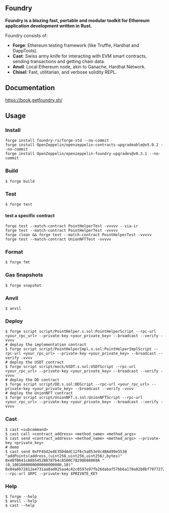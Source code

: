 ## Foundry

**Foundry is a blazing fast, portable and modular toolkit for Ethereum application development written in Rust.**

Foundry consists of:

-   **Forge**: Ethereum testing framework (like Truffle, Hardhat and DappTools).
-   **Cast**: Swiss army knife for interacting with EVM smart contracts, sending transactions and getting chain data.
-   **Anvil**: Local Ethereum node, akin to Ganache, Hardhat Network.
-   **Chisel**: Fast, utilitarian, and verbose solidity REPL.

## Documentation

https://book.getfoundry.sh/

## Usage

### Install
```shell
forge install foundry-rs/forge-std --no-commit
forge install OpenZeppelin/openzeppelin-contracts-upgradeable@v5.0.2 --no-commit
forge install OpenZeppelin/openzeppelin-foundry-upgrades@v0.3.1 --no-commit
```


### Build

```shell
$ forge build
```

### Test

```shell
$ forge test
```
#### test a specific contract
```shell
forge test --match-contract PointHelperTest -vvvvv --via-ir 
forge test --match-contract PointHelperTest -vvvvv
forge clean && forge test --match-contract PointHelperTest -vvvvv
forge test --match-contract UnionNFTTest -vvvvv
```

### Format

```shell
$ forge fmt
```

### Gas Snapshots

```shell
$ forge snapshot
```

### Anvil

```shell
$ anvil
```

### Deploy

```shell
$ forge script script/PointHelper.s.sol:PointHelperScript --rpc-url <your_rpc_url> --private-key <your_private_key> --broadcast --verify -vvvv
# deploy the implementation contract
$ forge script script/PointHelperImpl.s.sol:PointHelperImplScript --rpc-url <your_rpc_url> --private-key <your_private_key> --broadcast --verify -vvvv
# deploy the USDT contract
$ forge script script/mock/USDT.s.sol:USDTScript --rpc-url <your_rpc_url> --private-key <your_private_key> --broadcast --verify -vvvv
# deploy the DD contract
$ forge script script/DD.s.sol:DDScript --rpc-url <your_rpc_url> --private-key <your_private_key> --broadcast --verify -vvvv
# deploy the UnionNFT contract
$ forge script script/UnionNFT.s.sol:UnionNFTScript --rpc-url <your_rpc_url> --private-key <your_private_key> --broadcast --verify -vvvv
```

### Cast

```shell
$ cast <subcommand>
$ cast call <contract_address> <method_name> <method_args>
$ cast send <contract_address> <method_name> <method_args> --private-key <private_key>
# demo
$ cast send 0xFF45d2e4E35DdAdC12f6c5a853e9c4BA499e5538 "addPoints(address,(uint256,uint256,uint256),bytes)" 0x4BfB641cA8b5452B8787b4c8500C78298D88069A "(0,1001000000000000000000,10)" 0x04a8b72812e4731aa8ad025aa4c42c0597e97fb26dabaf57bb6a170a82b8bf7977272cff469180aad0bfcbbf90c10890db63278799dbe0ae96a33ae19c85723a1b --rpc-url $RPC --private-key $PRIVATE_KEY 
```

### Help

```shell
$ forge --help
$ anvil --help
$ cast --help
```
